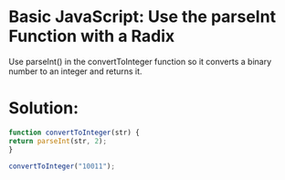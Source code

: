 # Basic JavaScript: Use the parseInt Function with a Radix
Use parseInt() in the convertToInteger function so it converts a binary number to an integer and returns it.
# Solution:
```javascript
function convertToInteger(str) {
return parseInt(str, 2);
}

convertToInteger("10011");
```

